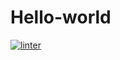 # Hello-world
[![linter](https://github.com/logan-bourgon/Hello-world/workflows/linter/badge.svg)](https://github.com/marketplace/actions/super-linter)
